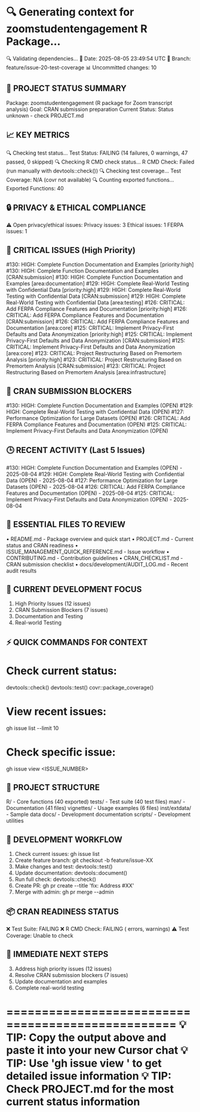 🔍 Generating context for zoomstudentengagement R Package...
==================================================
🔍 Validating dependencies...
📅 Date: 2025-08-05 23:49:54 UTC
🌿 Branch: feature/issue-20-test-coverage
📊 Uncommitted changes: 10

🎯 PROJECT STATUS SUMMARY
------------------------
Package: zoomstudentengagement (R package for Zoom transcript analysis)
Goal: CRAN submission preparation
Current Status: Status unknown - check PROJECT.md

📈 KEY METRICS
-------------
🔍 Checking test status...
Test Status: FAILING (14 failures, 0 warnings, 47 passed, 0 skipped)
🔍 Checking R CMD check status...
R CMD Check: Failed (run manually with devtools::check())
🔍 Checking test coverage...
Test Coverage: N/A (covr not available)
🔍 Counting exported functions...
Exported Functions: 40

🔒 PRIVACY & ETHICAL COMPLIANCE
-----------------------------
⚠️  Open privacy/ethical issues:
   Privacy issues: 3
   Ethical issues: 1
   FERPA issues: 1

🚨 CRITICAL ISSUES (High Priority)
--------------------------------
#130: HIGH: Complete Function Documentation and Examples [priority:high]
#130: HIGH: Complete Function Documentation and Examples [CRAN:submission]
#130: HIGH: Complete Function Documentation and Examples [area:documentation]
#129: HIGH: Complete Real-World Testing with Confidential Data [priority:high]
#129: HIGH: Complete Real-World Testing with Confidential Data [CRAN:submission]
#129: HIGH: Complete Real-World Testing with Confidential Data [area:testing]
#126: CRITICAL: Add FERPA Compliance Features and Documentation [priority:high]
#126: CRITICAL: Add FERPA Compliance Features and Documentation [CRAN:submission]
#126: CRITICAL: Add FERPA Compliance Features and Documentation [area:core]
#125: CRITICAL: Implement Privacy-First Defaults and Data Anonymization [priority:high]
#125: CRITICAL: Implement Privacy-First Defaults and Data Anonymization [CRAN:submission]
#125: CRITICAL: Implement Privacy-First Defaults and Data Anonymization [area:core]
#123: CRITICAL: Project Restructuring Based on Premortem Analysis [priority:high]
#123: CRITICAL: Project Restructuring Based on Premortem Analysis [CRAN:submission]
#123: CRITICAL: Project Restructuring Based on Premortem Analysis [area:infrastructure]

🎯 CRAN SUBMISSION BLOCKERS
--------------------------
#130: HIGH: Complete Function Documentation and Examples (OPEN)
#129: HIGH: Complete Real-World Testing with Confidential Data (OPEN)
#127: Performance Optimization for Large Datasets (OPEN)
#126: CRITICAL: Add FERPA Compliance Features and Documentation (OPEN)
#125: CRITICAL: Implement Privacy-First Defaults and Data Anonymization (OPEN)

🕒 RECENT ACTIVITY (Last 5 Issues)
--------------------------------
#130: HIGH: Complete Function Documentation and Examples (OPEN) - 2025-08-04
#129: HIGH: Complete Real-World Testing with Confidential Data (OPEN) - 2025-08-04
#127: Performance Optimization for Large Datasets (OPEN) - 2025-08-04
#126: CRITICAL: Add FERPA Compliance Features and Documentation (OPEN) - 2025-08-04
#125: CRITICAL: Implement Privacy-First Defaults and Data Anonymization (OPEN) - 2025-08-04

📁 ESSENTIAL FILES TO REVIEW
---------------------------
• README.md - Package overview and quick start
• PROJECT.md - Current status and CRAN readiness
• ISSUE_MANAGEMENT_QUICK_REFERENCE.md - Issue workflow
• CONTRIBUTING.md - Contribution guidelines
• CRAN_CHECKLIST.md - CRAN submission checklist
• docs/development/AUDIT_LOG.md - Recent audit results

🎯 CURRENT DEVELOPMENT FOCUS
---------------------------
1. High Priority Issues (12 issues)
2. CRAN Submission Blockers (7 issues)
5. Documentation and Testing
6. Real-world Testing

⚡ QUICK COMMANDS FOR CONTEXT
---------------------------
# Check current status:
devtools::check()
devtools::test()
covr::package_coverage()

# View recent issues:
gh issue list --limit 10

# Check specific issue:
gh issue view <ISSUE_NUMBER>

📂 PROJECT STRUCTURE
-------------------
R/ - Core functions (40 exported)
tests/ - Test suite (40 test files)
man/ - Documentation (41 files)
vignettes/ - Usage examples (6 files)
inst/extdata/ - Sample data
docs/ - Development documentation
scripts/ - Development utilities

🔄 DEVELOPMENT WORKFLOW
---------------------
1. Check current issues: gh issue list
2. Create feature branch: git checkout -b feature/issue-XX
3. Make changes and test: devtools::test()
4. Update documentation: devtools::document()
5. Run full check: devtools::check()
6. Create PR: gh pr create --title 'fix: Address #XX'
7. Merge with admin: gh pr merge --admin

📦 CRAN READINESS STATUS
----------------------
❌ Test Suite: FAILING
❌ R CMD Check: FAILING ( errors,  warnings)
⚠️  Test Coverage: Unable to check

🎯 IMMEDIATE NEXT STEPS
---------------------
3. Address high priority issues (12 issues)
4. Resolve CRAN submission blockers (7 issues)
5. Update documentation and examples
6. Complete real-world testing

==================================================
💡 TIP: Copy the output above and paste it into your new Cursor chat
💡 TIP: Use 'gh issue view <NUMBER>' to get detailed issue information
💡 TIP: Check PROJECT.md for the most current status information
==================================================
